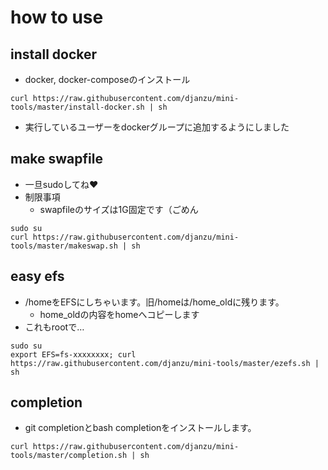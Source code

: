 # how to use

## install docker
- docker, docker-composeのインストール

```
curl https://raw.githubusercontent.com/djanzu/mini-tools/master/install-docker.sh | sh
``` 

- 実行しているユーザーをdockerグループに追加するようにしました

## make swapfile
- 一旦sudoしてね❤
- 制限事項
  - swapfileのサイズは1G固定です（ごめん
```
sudo su
curl https://raw.githubusercontent.com/djanzu/mini-tools/master/makeswap.sh | sh
```

## easy efs
- /homeをEFSにしちゃいます。旧/homeは/home_oldに残ります。
  - home_oldの内容をhomeへコピーします
- これもrootで…
```
sudo su
export EFS=fs-xxxxxxxx; curl https://raw.githubusercontent.com/djanzu/mini-tools/master/ezefs.sh | sh
```

## completion
- git completionとbash completionをインストールします。
```
curl https://raw.githubusercontent.com/djanzu/mini-tools/master/completion.sh | sh
```
